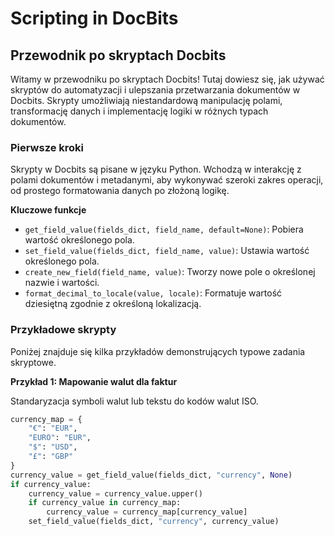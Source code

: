 # Scripting in DocBits

## Przewodnik po skryptach Docbits

Witamy w przewodniku po skryptach Docbits! Tutaj dowiesz się, jak używać skryptów do automatyzacji i ulepszania przetwarzania dokumentów w Docbits. Skrypty umożliwiają niestandardową manipulację polami, transformację danych i implementację logiki w różnych typach dokumentów.

### Pierwsze kroki

Skrypty w Docbits są pisane w języku Python. Wchodzą w interakcję z polami dokumentów i metadanymi, aby wykonywać szeroki zakres operacji, od prostego formatowania danych po złożoną logikę.

**Kluczowe funkcje**

* `get_field_value(fields_dict, field_name, default=None)`: Pobiera wartość określonego pola.
* `set_field_value(fields_dict, field_name, value)`: Ustawia wartość określonego pola.
* `create_new_field(field_name, value)`: Tworzy nowe pole o określonej nazwie i wartości.
* `format_decimal_to_locale(value, locale)`: Formatuje wartość dziesiętną zgodnie z określoną lokalizacją.

### Przykładowe skrypty

Poniżej znajduje się kilka przykładów demonstrujących typowe zadania skryptowe.

**Przykład 1: Mapowanie walut dla faktur**

Standaryzacja symboli walut lub tekstu do kodów walut ISO.

```python
currency_map = {
    "€": "EUR",
    "EURO": "EUR",
    "$": "USD",
    "£": "GBP"
}
currency_value = get_field_value(fields_dict, "currency", None)
if currency_value:
    currency_value = currency_value.upper()
    if currency_value in currency_map:
        currency_value = currency_map[currency_value]
    set_field_value(fields_dict, "currency", currency_value)
```

